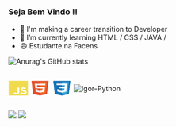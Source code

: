 ### Seja Bem Vindo !!

- 🔭 I'm making a career transition to Developer
- 🌱 I’m currently learning HTML / CSS / JAVA /
- 😄 Estudante na Facens

![Anurag's GitHub stats](https://github-readme-stats.vercel.app/api?username=Ig0rFA&theme=shadow_red&show_icons=true)

<div style="display: inline_block"><br>
  <img align="center" alt="Igor-Js" height="30" width="40" src="https://raw.githubusercontent.com/devicons/devicon/master/icons/javascript/javascript-plain.svg">
  <img align="center" alt="Igor-HTML" height="30" width="40" src="https://raw.githubusercontent.com/devicons/devicon/master/icons/html5/html5-original.svg">
  <img align="center" alt="Igor-CSS" height="30" width="40" src="https://raw.githubusercontent.com/devicons/devicon/master/icons/css3/css3-original.svg">
  <img align="center" alt="Igor-Python" height="30" width="40" src="https://raw.githubusercontent.com/jmnote/z-icons/master/svg/java.svg">
</div>
 
 ##
 
 <div> 
  <a href = "mailto:igor.f.arantes12@gmail.com"><img src="https://img.shields.io/badge/-Gmail-%23333?style=for-the-badge&logo=gmail&logoColor=white" target="_blank"></a>
  <a href="https://www.linkedin.com/in/igor-ferreira-arantes/" target="_blank"><img src="https://img.shields.io/badge/-LinkedIn-%230077B5?style=for-the-badge&logo=linkedin&logoColor=white" target="_blank"></a> 
</div>

 ##
